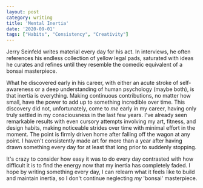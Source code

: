 ```yaml
---
layout: post
category: writing
title: 'Mental Inertia'
date: '2020-09-01'
tags: ["Habits", "Consistency", "Creativity"]
---
```


Jerry Seinfeld writes material every day for his act. In interviews, he often references his endless collection of yellow legal pads, saturated with ideas he curates and refines until they resemble the comedic equivalent of a bonsai masterpiece. 

<!--more-->

What he discovered early in his career, with either an acute stroke of self-awareness or a deep understanding of human psychology (maybe both), is that inertia is everything. Making continuous contributions, no matter how small, have the power to add up to something incredible over time. This discovery did not, unfortunately, come to _me_ early in my career, having only truly settled in my consciousness in the last few years. I've already seen remarkable results with even cursory attempts involving my art, fitness, and design habits, making noticeable strides over time with minimal effort in the moment. The point is firmly driven home after falling off the wagon at any point. I haven't consistently made art for more than a year after having drawn something every day for at least that long prior to suddenly stopping. 

It's crazy to consider how easy it was to do every day contrasted with how difficult it is to find the energy now that my inertia has completely faded. I hope by writing something every day, I can relearn what it feels like to build and maintain inertia, so I don't continue neglecting _my_ 'bonsai' masterpiece.
